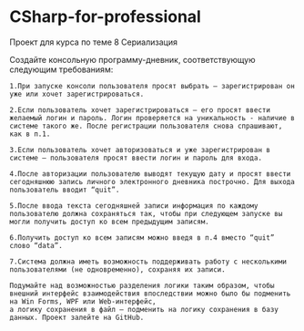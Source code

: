 # CSharp-for-professional

Проект для курса по теме 8 Сериализация

Создайте консольную программу-дневник, соответствующую следующим требованиям:
    
    1.При запуске консоли пользователя просят выбрать – зарегистрирован он уже или хочет зарегистрироваться.

    2.Если пользователь хочет зарегистрироваться – его просят ввести желаемый логин и пароль. Логин проверяется на уникальность - наличие в системе такого же. После регистрации пользователя снова спрашивают, как в п.1.

    3.Если пользователь хочет авторизоваться и уже зарегистрирован в системе – пользователя просят ввести логин и пароль для входа.
    
    4.После авторизации пользователю выводят текущую дату и просят ввести сегодняшнюю запись личного электронного дневника построчно. Для выхода пользователь вводит “quit”.
    
    5.После ввода текста сегодняшней записи информация по каждому пользователю должна сохраняться так, чтобы при следующем запуске вы могли получить доступ ко всем предыдущим записям.

    6.Получить доступ ко всем записям можно введя в п.4 вместо “quit” слово “data”.
    
    7.Система должна иметь возможность поддерживать работу с несколькими пользователями (не одновременно), сохраняя их записи.

    Подумайте над возможностью разделения логики таким образом, чтобы внешний интерфейс взаимодействия впоследствии можно было бы подменить на Win Forms, WPF или Web-интерфейс, 
    а логику сохранения в файл – подменить на логику сохранения в базу данных. Проект залейте на GitHub.
